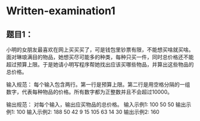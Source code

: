 # Written-examination1

## 题目1：

小明的女朋友最喜欢在网上买买买了，可是钱包里钞票有限，不能想买啥就买啥。面对琳琅满目的物品，她想买尽可能多的种类，每种只买一件，同时总价格还不能超过预算上限。于是她请小明写程序帮她找出应该买哪些物品，并算出这些物品的总价格。


输入规范：
每个输入包含两行。第一行是预算上限。第二行是用空格分隔的一组数字，代表每种物品的价格。所有数字都为正整数并且不会超过10000。


输出规范：
对每个输入，输出应买物品的总价格。
输入示例1:
100
50 50
输出示例1:
100
输入示例2:
188
50 42 9 15 105 63 14 30
输出示例2:
160

